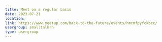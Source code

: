 ```yaml
---
title: Meet on a regular basis
date: 2023-07-21
location: 
link: https://www.meetup.com/back-to-the-future/events/hmcmfpyfckbcc/
usergroup: smalltalkrn
type: usergroup
---
```

